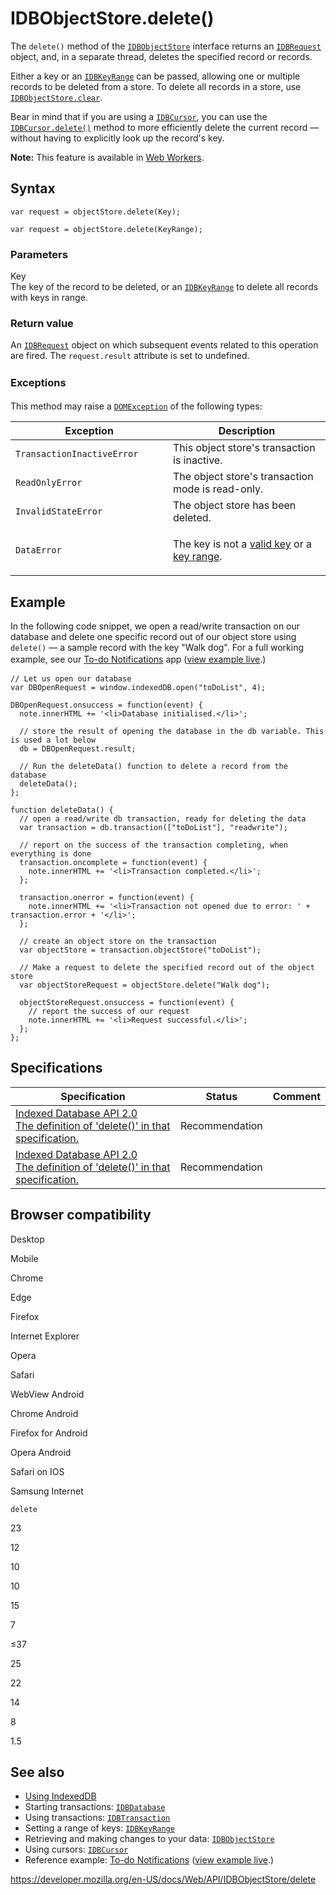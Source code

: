 # IDBObjectStore.delete()

The `delete()` method of the [`IDBObjectStore`](../idbobjectstore) interface returns an [`IDBRequest`](../idbrequest) object, and, in a separate thread, deletes the specified record or records.

Either a key or an [`IDBKeyRange`](../idbkeyrange) can be passed, allowing one or multiple records to be deleted from a store. To delete all records in a store, use [`IDBObjectStore.clear`](clear).

Bear in mind that if you are using a [`IDBCursor`](../idbcursor), you can use the [`IDBCursor.delete()`](../idbcursor/delete) method to more efficiently delete the current record — without having to explicitly look up the record's key.

**Note:** This feature is available in [Web Workers](../web_workers_api).

## Syntax

    var request = objectStore.delete(Key);

    var request = objectStore.delete(KeyRange);

### Parameters

Key  
The key of the record to be deleted, or an [`IDBKeyRange`](../idbkeyrange) to delete all records with keys in range.

### Return value

An [`IDBRequest`](../idbrequest) object on which subsequent events related to this operation are fired. The `request.result` attribute is set to undefined.

### <span style="line-height: 1.5;">Exceptions</span>

This method may raise a [`DOMException`](../domexception) of the following types:

<table><colgroup><col style="width: 50%" /><col style="width: 50%" /></colgroup><thead><tr class="header"><th>Exception</th><th>Description</th></tr></thead><tbody><tr class="odd"><td><code>TransactionInactiveError</code></td><td>This object store's transaction is inactive.</td></tr><tr class="even"><td><code>ReadOnlyError</code></td><td>The object store's transaction mode is read-only.</td></tr><tr class="odd"><td><code>InvalidStateError</code></td><td>The object store has been deleted.</td></tr><tr class="even"><td><code>DataError</code></td><td><p>The key is not a <a href="https://dvcs.w3.org/hg/IndexedDB/raw-file/tip/Overview.html#dfn-valid-key">valid key</a> or a <a href="https://dvcs.w3.org/hg/IndexedDB/raw-file/tip/Overview.html#dfn-key-range">key range</a>.</p></td></tr></tbody></table>

## Example

In the following code snippet, we open a read/write transaction on our database and delete one specific record out of our object store using `delete()` — a sample record with the key "Walk dog". For a full working example, see our [To-do Notifications](https://github.com/mdn/to-do-notifications/)<span style="line-height: 1.5;"> app (</span>[view example live](https://mdn.github.io/to-do-notifications/)<span style="line-height: 1.5;">.)</span>

    // Let us open our database
    var DBOpenRequest = window.indexedDB.open("toDoList", 4);

    DBOpenRequest.onsuccess = function(event) {
      note.innerHTML += '<li>Database initialised.</li>';

      // store the result of opening the database in the db variable. This is used a lot below
      db = DBOpenRequest.result;

      // Run the deleteData() function to delete a record from the database
      deleteData();
    };

    function deleteData() {
      // open a read/write db transaction, ready for deleting the data
      var transaction = db.transaction(["toDoList"], "readwrite");

      // report on the success of the transaction completing, when everything is done
      transaction.oncomplete = function(event) {
        note.innerHTML += '<li>Transaction completed.</li>';
      };

      transaction.onerror = function(event) {
        note.innerHTML += '<li>Transaction not opened due to error: ' + transaction.error + '</li>';
      };

      // create an object store on the transaction
      var objectStore = transaction.objectStore("toDoList");

      // Make a request to delete the specified record out of the object store
      var objectStoreRequest = objectStore.delete("Walk dog");

      objectStoreRequest.onsuccess = function(event) {
        // report the success of our request
        note.innerHTML += '<li>Request successful.</li>';
      };
    };

## Specifications

<table><thead><tr class="header"><th>Specification</th><th>Status</th><th>Comment</th></tr></thead><tbody><tr class="odd"><td><a href="https://www.w3.org/TR/IndexedDB/#dom-idbobjectstore-delete">Indexed Database API 2.0<br />
<span class="small">The definition of 'delete()' in that specification.</span></a></td><td><span class="spec-rec">Recommendation</span></td><td></td></tr><tr class="even"><td><a href="https://www.w3.org/TR/IndexedDB/#dom-idbobjectstore-delete">Indexed Database API 2.0<br />
<span class="small">The definition of 'delete()' in that specification.</span></a></td><td><span class="spec-rec">Recommendation</span></td><td></td></tr></tbody></table>

## Browser compatibility

Desktop

Mobile

Chrome

Edge

Firefox

Internet Explorer

Opera

Safari

WebView Android

Chrome Android

Firefox for Android

Opera Android

Safari on IOS

Samsung Internet

`delete`

23

12

10

10

15

7

≤37

25

22

14

8

1.5

## See also

- [Using IndexedDB](../indexeddb_api/using_indexeddb)
- Starting transactions: [`IDBDatabase`](../idbdatabase)
- Using transactions: [`IDBTransaction`](../idbtransaction)
- Setting a range of keys: [`IDBKeyRange`](../idbkeyrange)
- Retrieving and making changes to your data: [`IDBObjectStore`](../idbobjectstore)
- Using cursors: [`IDBCursor`](../idbcursor)
- Reference example: [To-do Notifications](https://github.com/mdn/to-do-notifications/tree/gh-pages) ([view example live](https://mdn.github.io/to-do-notifications/).)

<a href="https://developer.mozilla.org/en-US/docs/Web/API/IDBObjectStore/delete" class="_attribution-link">https://developer.mozilla.org/en-US/docs/Web/API/IDBObjectStore/delete</a>
